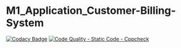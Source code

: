# M1_Application_Customer-Billing-System
[![Codacy Badge](https://app.codacy.com/project/badge/Grade/9102e50c97e84ea4b02a33677199cdad)](https://www.codacy.com/gh/keerthi1312/M1_Application_Customer-Billing-System/dashboard?utm_source=github.com&amp;utm_medium=referral&amp;utm_content=keerthi1312/M1_Application_Customer-Billing-System&amp;utm_campaign=Badge_Grade)
[![Code Quality - Static Code - Cppcheck](https://github.com/keerthi1312/M1_Application_Customer-Billing-System/actions/workflows/cppcheck.yml/badge.svg)](https://github.com/keerthi1312/M1_Application_Customer-Billing-System/actions/workflows/cppcheck.yml)
